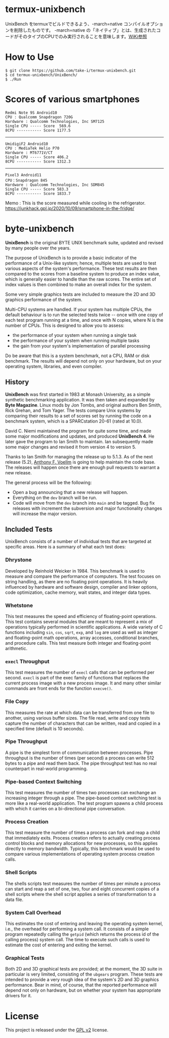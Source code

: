 # termux-unixbench
UnixBench をtermuxでビルドできるよう、-march=native コンパイルオプションを削除したものです。
-march=native の「ネイティブ」とは、生成されたコードがそのタイプのCPUでのみ実行されることを意味します。[WiKi参照](https://wiki.gentoo.org/wiki/GCC_optimization#-march)
# How to Use
```
$ git clone https://github.com/take-i/termux-unixbench.git
$ cd termux-unixbench/UnixBench/
$ ./Run
```
# Scores of various smartphones

```
Redmi Note 9S Android10
CPU : Qualcomm Snapdragon 720G
Hardware : Qualcomm Technologies, Inc SM7125
Single CPU ----- Score  569.6
8CPU ----------- Score 1177.5
```

-------

```
UmidigiF2 Android10
CPU : MediaTek Helio P70
Hardware : MT6771V/CT
Single CPU ----- Score 406.2
8CPU ----------- Score 1312.3

```
-------

```
Pixel3 Android11
CPU：Snapdragon 845
Hardware : Qualcomm Technologies, Inc SDM845
Single CPU ----- Score 583.3
8CPU ----------- Score 1833.7
```
Memo : This is the score measured while cooling in the refrigerator.
https://junkhack.gpl.jp/2020/10/09/smartphone-in-the-fridge/

# byte-unixbench

**UnixBench** is the original BYTE UNIX benchmark suite, updated and revised by many people over the years.

The purpose of UnixBench is to provide a basic indicator of the performance of a Unix-like system; hence, multiple 
tests are used to test various aspects of the system's performance. These test results are then compared to the 
scores from a baseline system to produce an index value, which is generally easier to handle than the raw scores. 
The entire set of index values is then combined to make an overall index for the system.

Some very simple graphics tests are included to measure the 2D and 3D graphics performance of the system.

Multi-CPU systems are handled. If your system has multiple CPUs, the default behaviour is to run the selected tests 
twice -- once with one copy of each test program running at a time, and once with N copies, where N is the number of 
CPUs. This is designed to allow you to assess:

* the performance of your system when running a single task
* the performance of your system when running multiple tasks
* the gain from your system's implementation of parallel processing

Do be aware that this is a system benchmark, not a CPU, RAM or disk benchmark. The results will depend not only on 
your hardware, but on your operating system, libraries, and even compiler.

## History

**UnixBench** was first started in 1983 at Monash University, as a simple synthetic benchmarking application. It 
was then taken and expanded by **Byte Magazine**. Linux mods by Jon Tombs, and original authors Ben Smith, 
Rick Grehan, and Tom Yager. The tests compare Unix systems by comparing their results to a set of scores set 
by running the code on a benchmark system, which is a SPARCstation 20-61 (rated at 10.0).

David C. Niemi maintained the program for quite some time, and made some major modifications and updates, 
and produced **UnixBench 4**. He later gave the program to Ian Smith to maintain. Ian subsequently made 
some major changes and revised it from version 4 to version 5.

Thanks to Ian Smith for managing the release up to 5.1.3.  As of the next release (5.2), [Anthony F. Voellm](https://github.com/voellm) is going to help maintain the code base.  The releases will happen once there are enough pull requests to warrant a new release.

The general process will be the following:

* Open a bug announcing that a new release will happen.
* Everything on the `dev` branch will be run.
* Code will move from the `dev` branch into `main` and be tagged.  Bug fix releases with increment the subversion and major functionality changes will increase the major version.

## Included Tests

UnixBench consists of a number of individual tests that are targeted at specific areas. Here is a summary of what 
each test does:

### Dhrystone

Developed by Reinhold Weicker in 1984. This benchmark is used to measure and compare the performance of computers. The test focuses on string handling, as there are no floating point operations. It is heavily influenced by hardware and software design, compiler and linker options, code optimization, cache memory, wait states, and integer data types.

### Whetstone

This test measures the speed and efficiency of floating-point operations. This test contains several modules that are meant to represent a mix of operations typically performed in scientific applications. A wide variety of C functions including `sin`, `cos`, `sqrt`, `exp`, and `log` are used as well as integer and floating-point math operations, array accesses, conditional branches, and procedure calls. This test measure both integer and floating-point arithmetic.

### `execl` Throughput

This test measures the number of `execl` calls that can be performed per second. `execl` is part of the exec family of functions that replaces the current process image with a new process image. It and many other similar commands are front ends for the function `execve()`.

### File Copy

This measures the rate at which data can be transferred from one file to another, using various buffer sizes. The file read, write and copy tests capture the number of characters that can be written, read and copied in a specified time (default is 10 seconds).

### Pipe Throughput

A pipe is the simplest form of communication between processes. Pipe throughput is the number of times (per second) a process can write 512 bytes to a pipe and read them back. The pipe throughput test has no real counterpart in real-world programming.

### Pipe-based Context Switching

This test measures the number of times two processes can exchange an increasing integer through a pipe. The pipe-based context switching test is more like a real-world application. The test program spawns a child process with which it carries on a bi-directional pipe conversation.

### Process Creation

This test measure the number of times a process can fork and reap a child that immediately exits. Process creation refers to actually creating process control blocks and memory allocations for new processes, so this applies directly to memory bandwidth. Typically, this benchmark would be used to compare various implementations of operating system process creation calls.

### Shell Scripts

The shells scripts test measures the number of times per minute a process can start and reap a set of one, two, four and eight concurrent copies of a shell scripts where the shell script applies a series of transformation to a data file.

### System Call Overhead

This estimates the cost of entering and leaving the operating system kernel, i.e., the overhead for performing a system call. It consists of a simple program repeatedly calling the `getpid` (which returns the process id of the calling process) system call. The time to execute such calls is used to estimate the cost of entering and exiting the kernel.

### Graphical Tests

Both 2D and 3D graphical tests are provided; at the moment, the 3D suite in particular is very limited, consisting of the `ubgears` program. These tests are intended to provide a very rough idea of the system's 2D and 3D graphics performance. Bear in mind, of course, that the reported performance will depend not only on hardware, but on whether your system has appropriate drivers for it.

# License

This project is released under the [GPL v2](LICENSE.txt) license.
